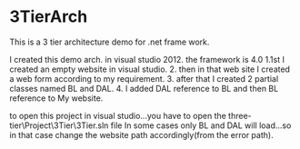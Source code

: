 # 3TierArch
This is a 3 tier architecture  demo for .net frame work.

I created this demo arch. in visual studio 2012.
the framework is 4.0
1.1st I created an empty website in visual studio.
2. then in that web site I created a web form according to my requirement.
3. after that I created 2 partial classes named BL and DAL.
4. I added DAL reference to BL and then BL reference to My website.

to open this project in visual studio...you have to open the three-tier\Project\3Tier\3Tier.sln file
In some cases only BL and DAL will load...so in that case change the website path accordingly(from the error path).
